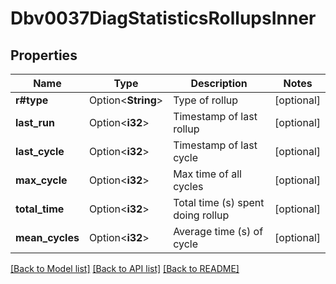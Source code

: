 # Dbv0037DiagStatisticsRollupsInner

## Properties

Name | Type | Description | Notes
------------ | ------------- | ------------- | -------------
**r#type** | Option<**String**> | Type of rollup | [optional]
**last_run** | Option<**i32**> | Timestamp of last rollup | [optional]
**last_cycle** | Option<**i32**> | Timestamp of last cycle | [optional]
**max_cycle** | Option<**i32**> | Max time of all cycles | [optional]
**total_time** | Option<**i32**> | Total time (s) spent doing rollup | [optional]
**mean_cycles** | Option<**i32**> | Average time (s) of cycle | [optional]

[[Back to Model list]](../README.md#documentation-for-models) [[Back to API list]](../README.md#documentation-for-api-endpoints) [[Back to README]](../README.md)


